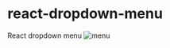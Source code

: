 # react-dropdown-menu
React dropdown menu 
![menu](https://github.com/Alex-Stranger-Dev/react-dropdown-menu/assets/118556086/e6515541-e04a-4cbf-bf87-4e021f769afb)
